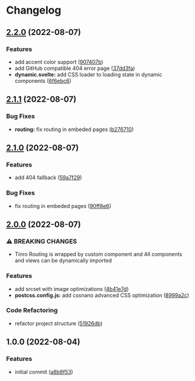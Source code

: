 # Changelog

## [2.2.0](https://github.com/Rajaniraiyn/modern-web-boilerplate/compare/v2.1.1...v2.2.0) (2022-08-07)


### Features

* add accent color support ([907407b](https://github.com/Rajaniraiyn/modern-web-boilerplate/commit/907407bef3fbb6c2aaa5b15f06c45592e3fbe329))
* add GitHub compatible 404 error page ([37dd3fa](https://github.com/Rajaniraiyn/modern-web-boilerplate/commit/37dd3fa8535d796bcec9b1c31a0fd4a11f5fcd8f))
* **dynamic.svelte:** add CSS loader to loading state in dynamic components ([6f6ebc6](https://github.com/Rajaniraiyn/modern-web-boilerplate/commit/6f6ebc6bf3c3acd19271d35b1c44dbe2daf6baec))

## [2.1.1](https://github.com/Rajaniraiyn/modern-web-boilerplate/compare/v2.1.0...v2.1.1) (2022-08-07)

### Bug Fixes

- **routing:** fix routing in embeded pages ([b276710](https://github.com/Rajaniraiyn/modern-web-boilerplate/commit/b276710f19d855b481df33a0b85c92af54479b81))

## [2.1.0](https://github.com/Rajaniraiyn/modern-web-boilerplate/compare/v2.0.0...v2.1.0) (2022-08-07)

### Features

- add 404 fallback ([59a7f29](https://github.com/Rajaniraiyn/modern-web-boilerplate/commit/59a7f299d049bf7e2fd782600d4fdad3e4662f88))

### Bug Fixes

- fix routing in embeded pages ([90ff8e6](https://github.com/Rajaniraiyn/modern-web-boilerplate/commit/90ff8e6f1d4b792c21870dda57d25b59599f8775))

## [2.0.0](https://github.com/Rajaniraiyn/modern-web-boilerplate/compare/v1.0.0...v2.0.0) (2022-08-07)

### ⚠ BREAKING CHANGES

- Tinro Routing is wrapped by custom component and All components and views can be dynamically imported

### Features

- add srcset with image optimizations ([4b41e7d](https://github.com/Rajaniraiyn/modern-web-boilerplate/commit/4b41e7d73cd02a17a0837fdcee8a243ec55e06aa))
- **postcss.config.js:** add cssnano advanced CSS optimization ([8999a2c](https://github.com/Rajaniraiyn/modern-web-boilerplate/commit/8999a2cd0352804add32ac747dc17409a19e34fb))

### Code Refactoring

- refactor project structure ([51926db](https://github.com/Rajaniraiyn/modern-web-boilerplate/commit/51926db1daba915daf1e1bb2394aa38f62747ffe))

## 1.0.0 (2022-08-04)

### Features

- initial commit ([a8b8f53](https://github.com/Rajaniraiyn/modern-web-boilerplate/commit/a8b8f53e8aace9e5d4eb1befe8dffecbd0f4d323))
